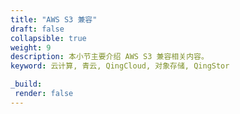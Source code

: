 ```yaml
---
title: "AWS S3 兼容"
draft: false
collapsible: true
weight: 9
description: 本小节主要介绍 AWS S3 兼容相关内容。
keyword: 云计算, 青云, QingCloud, 对象存储, QingStor

_build:
 render: false
---
```


